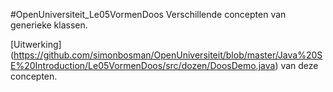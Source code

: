 #OpenUniversiteit_Le05VormenDoos
Verschillende concepten van generieke klassen.

[Uitwerking] (https://github.com/simonbosman/OpenUniversiteit/blob/master/Java%20SE%20Introduction/Le05VormenDoos/src/dozen/DoosDemo.java) van deze concepten.
